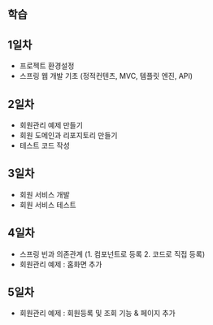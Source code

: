 ## 학습


## 1일차
- 프로젝트 환경설정
- 스프링 웹 개발 기초 (정적컨텐츠, MVC, 템플릿 엔진, API)

## 2일차

- 회원관리 예제 만들기
- 회원 도메인과 리포지토리 만들기
- 테스트 코드 작성

## 3일차

- 회원 서비스 개발
- 회원 서비스 테스트

## 4일차

- 스프링 빈과 의존관계 (1. 컴포넌트로 등록 2. 코드로 직접 등록)
- 회원관리 예제 : 홈화면 추가

## 5일차
- 회원관리 예제 : 회원등록 및 조회 기능 & 페이지 추가
